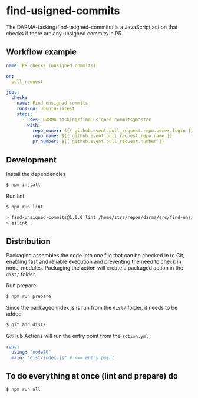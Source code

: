 # find-usigned-commits

The DARMA-tasking/find-usigned-commits/ is a JavaScript action that checks if there are any unsigned commits in PR.

## Workflow example

```yml
name: PR checks (unsigned commits)

on:
  pull_request

jobs:
  check:
    name: Find unsigned commits
    runs-on: ubuntu-latest
    steps:
      - uses: DARMA-tasking/find-usigned-commits@master
        with:
          repo_owner: ${{ github.event.pull_request.repo.owner.login }}
          repo_name: ${{ github.event.pull_request.repo.name }}
          pr_number: ${{ github.event.pull_request.number }}
```

## Development

Install the dependencies

```bash
$ npm install
```

Run lint

```bash
$ npm run lint

> find-unsigned-commits@1.0.0 lint /home/strz/repos/darma/src/find-unsigned-commits
> eslint .
```

## Distribution

Packaging assembles the code into one file that can be checked in to Git, enabling fast and reliable execution and preventing the need to check in node_modules. Packaging the action will create a packaged action in the `dist/` folder.

Run prepare

```bash
$ npm run prepare
```

Since the packaged index.js is run from the `dist/` folder, it needs to be added

```bash
$ git add dist/
```

GitHub Actions will run the entry point from the `action.yml`

```yml
runs:
  using: "node20"
  main: "dist/index.js" # <== entry point
```

## To do everything at once (lint and prepare) do

```bash
$ npm run all
```
